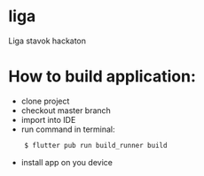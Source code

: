 # liga

Liga stavok hackaton

# How to build application:
  - clone project
  - checkout master branch
  - import into IDE
  - run command in terminal:
  ```sh
      $ flutter pub run build_runner build
  ```
  - install app on you device